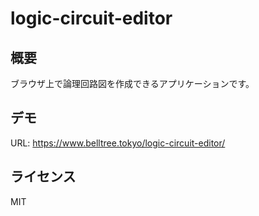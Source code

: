 # logic-circuit-editor

## 概要

ブラウザ上で論理回路図を作成できるアプリケーションです。

## デモ

URL: https://www.belltree.tokyo/logic-circuit-editor/

## ライセンス

MIT

